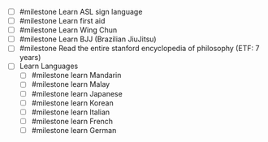 - [ ] #milestone Learn ASL sign language
- [ ] #milestone Learn first aid
- [ ] #milestone Learn Wing Chun
- [ ] #milestone Learn BJJ (Brazilian JiuJitsu)
- [ ] #milestone Read the entire stanford encyclopedia of philosophy (ETF: 7 years)
- [ ] Learn Languages
	- [ ] #milestone learn Mandarin
	- [ ] #milestone learn Malay
	- [ ] #milestone learn Japanese
	- [ ] #milestone learn Korean
	- [ ] #milestone learn Italian
	- [ ] #milestone learn French
	- [ ] #milestone learn German